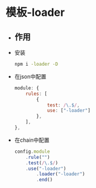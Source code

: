 # 模板-loader

- 作用
    - 
        
- 安装
    ```bash
    npm i -loader -D
    ```

- 在json中配置

    ```js
    module: {
        rules: [
            {
                test: /\.$/,
                use: ["-loader"]
            },
        ],
    },
    ```

- 在chain中配置

    ```js
    config.module
        .rule("")
        .test(/\.$/)
        .use("-loader")
            .loader("-loader")
            .end()
    ```
    
    
